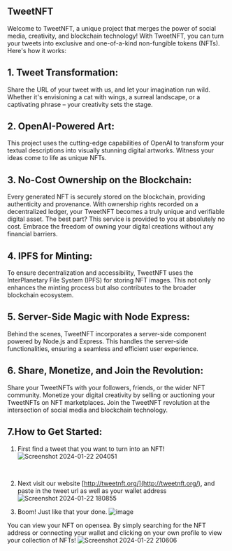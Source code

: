 

## TweetNFT

Welcome to TweetNFT, a unique project that merges the power of social media, creativity, and blockchain technology! With TweetNFT, you can turn your tweets into exclusive and one-of-a-kind non-fungible tokens (NFTs). Here's how it works:


## 1. Tweet Transformation:

Share the URL of your tweet with us, and let your imagination run wild. Whether it's envisioning a cat with wings, a surreal landscape, or a captivating phrase – your creativity sets the stage.

## 2. OpenAI-Powered Art:
This project uses the cutting-edge capabilities of OpenAI to transform your textual descriptions into visually stunning digital artworks. Witness your ideas come to life as unique NFTs.

## 3. No-Cost Ownership on the Blockchain:

 Every generated NFT is securely stored on the blockchain, providing authenticity and provenance. With ownership rights recorded on a decentralized ledger, your TweetNFT becomes a truly unique and verifiable digital asset. The best part? This service is provided to you at absolutely no cost. Embrace the freedom of owning your digital creations without any financial barriers.

 ## 4. IPFS for Minting:

To ensure decentralization and accessibility, TweetNFT uses the InterPlanetary File System (IPFS) for storing NFT images. This not only enhances the minting process but also contributes to the broader blockchain ecosystem.

## 5. Server-Side Magic with Node Express:

Behind the scenes, TweetNFT incorporates a server-side component powered by Node.js and Express. This handles the server-side functionalities, ensuring a seamless and efficient user experience.

## 6. Share, Monetize, and Join the Revolution:

Share your TweetNFTs with your followers, friends, or the wider NFT community. Monetize your digital creativity by selling or auctioning your TweetNFTs on NFT marketplaces. Join the TweetNFT revolution at the intersection of social media and blockchain technology.

## 7.How to Get Started:

1. First find a tweet that you want to turn into an NFT!  
![Screenshot 2024-01-22 204051](https://github.com/Noah-Medvinsky/tweetNFT/assets/152045716/5a0dc8e7-4646-45df-b39b-d2f1c8fe88d9)
<p>&nbsp;</p>

2. Next visit our website [http://tweetnft.org/](http://tweetnft.org/), and paste in the tweet url as well as your wallet address
![Screenshot 2024-01-22 180855](https://github.com/Noah-Medvinsky/tweetNFT/assets/152045716/8913de65-828d-49f6-8993-fecfd32a9a2f)

3. Boom! Just like that your done. 
![image](https://github.com/Noah-Medvinsky/tweetNFT/assets/152045716/426174c6-6e0e-4345-b1fb-b8216f4f23ac)

You can view your NFT on opensea. By simply searching for the NFT address or connecting your wallet and clicking on your own profile to view your collection of NFTs!
![Screenshot 2024-01-22 210606](https://github.com/Noah-Medvinsky/tweetNFT/assets/152045716/929a0b82-f650-4765-8457-5d699eef9160)


